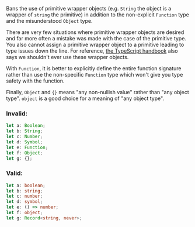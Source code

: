 Bans the use of primitive wrapper objects (e.g. `String` the object is a wrapper
of `string` the primitive) in addition to the non-explicit `Function` type and
the misunderstood `Object` type.

There are very few situations where primitive wrapper objects are desired and
far more often a mistake was made with the case of the primitive type. You also
cannot assign a primitive wrapper object to a primitive leading to type issues
down the line. For reference, [the TypeScript handbook] also says we shouldn't
ever use these wrapper objects.

[the TypeScript handbook]: https://www.typescriptlang.org/docs/handbook/declaration-files/do-s-and-don-ts.html#number-string-boolean-symbol-and-object

With `Function`, it is better to explicitly define the entire function signature
rather than use the non-specific `Function` type which won't give you type
safety with the function.

Finally, `Object` and `{}` means "any non-nullish value" rather than "any object
type". `object` is a good choice for a meaning of "any object
type".

### Invalid:

```typescript
let a: Boolean;
let b: String;
let c: Number;
let d: Symbol;
let e: Function;
let f: Object;
let g: {};
```

### Valid:

```typescript
let a: boolean;
let b: string;
let c: number;
let d: symbol;
let e: () => number;
let f: object;
let g: Record<string, never>;
```

